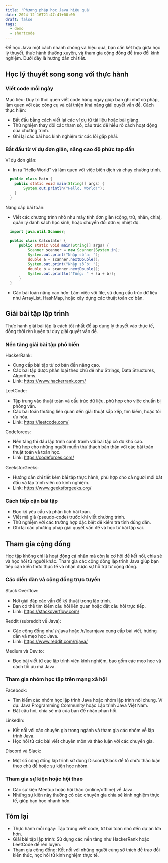 ```yaml
---
title: 'Phương pháp học Java hiệu quả'
date: 2024-12-16T21:47:41+00:00
draft: false
tags:
  - demo
  - shortcode
---
```


Để học Java một cách nhanh chóng và hiệu quả, bạn cần kết hợp giữa học lý thuyết, thực hành thường xuyên, và tham gia cộng đồng để trao đổi kinh nghiệm. Dưới đây là hướng dẫn chi tiết.

## Học lý thuyết song song với thực hành
### Viết code mỗi ngày

Mục tiêu: Duy trì thói quen viết code hàng ngày giúp bạn ghi nhớ cú pháp, làm quen với các công cụ và cải thiện khả năng giải quyết vấn đề.
Cách thực hiện:
- Bắt đầu bằng cách viết lại các ví dụ từ tài liệu hoặc bài giảng.
- Thử nghiệm thay đổi các tham số, cấu trúc để hiểu rõ cách hoạt động của chương trình.
- Ghi lại các bài học kinh nghiệm từ các lỗi gặp phải.
### Bắt đầu từ ví dụ đơn giản, nâng cao độ phức tạp dần
Ví dụ đơn giản:
- In ra “Hello World” và làm quen với việc biên dịch và chạy chương trình.
```java
  public class Main {
    public static void main(String[] args) {
        System.out.println("Hello, World!");
    }
  }
```
Nâng cấp bài toán:
- Viết các chương trình nhỏ như máy tính đơn giản (cộng, trừ, nhân, chia), quản lý danh sách học sinh, hoặc chuyển đổi đơn vị nhiệt độ.
```java
  import java.util.Scanner;

  public class Calculator {
      public static void main(String[] args) {
          Scanner scanner = new Scanner(System.in);
          System.out.print("Nhập số a: ");
          double a = scanner.nextDouble();
          System.out.print("Nhập số b: ");
          double b = scanner.nextDouble();
          System.out.println("Tổng: " + (a + b));
      }
  }
```
- Các bài toán nâng cao hơn: Làm việc với file, sử dụng cấu trúc dữ liệu như ArrayList, HashMap, hoặc xây dựng các thuật toán cơ bản.

## Giải bài tập lập trình
Thực hành giải bài tập là cách tốt nhất để áp dụng lý thuyết vào thực tế, đồng thời rèn luyện tư duy giải quyết vấn đề.

### Nền tảng giải bài tập phổ biến

HackerRank:
- Cung cấp bài tập từ cơ bản đến nâng cao.
- Các bài tập được phân loại theo chủ đề như Strings, Data Structures, Algorithms.
- Link: https://www.hackerrank.com/

LeetCode:
- Tập trung vào thuật toán và cấu trúc dữ liệu, phù hợp cho việc chuẩn bị phỏng vấn.
- Các bài toán thường liên quan đến giải thuật sắp xếp, tìm kiếm, hoặc tối ưu hóa.
- Link: https://leetcode.com/

Codeforces:
- Nền tảng thi đấu lập trình cạnh tranh với bài tập có độ khó cao.
- Phù hợp cho những người muốn thử thách bản thân với các bài toán thuật toán và toán học.
- Link: https://codeforces.com/

GeeksforGeeks:
- Hướng dẫn chi tiết kèm bài tập thực hành, phù hợp cho cả người mới bắt đầu và lập trình viên có kinh nghiệm.
- Link: https://www.geeksforgeeks.org/
### Cách tiếp cận bài tập
- Đọc kỹ yêu cầu và phân tích bài toán.
- Viết mã giả (pseudo-code) trước khi viết chương trình.
- Thử nghiệm với các trường hợp đặc biệt để kiểm tra tính đúng đắn.
- Ghi lại các phương pháp giải quyết vấn đề và học từ bài tập sai.

## Tham gia cộng đồng
Học tập không chỉ là hoạt động cá nhân mà còn là cơ hội để kết nối, chia sẻ và học hỏi từ người khác. Tham gia các cộng đồng lập trình Java giúp bạn tiếp cận kiến thức thực tế và nhận được sự hỗ trợ từ cộng đồng.

### Các diễn đàn và cộng đồng trực tuyến

Stack Overflow:
- Nơi giải đáp các vấn đề kỹ thuật trong lập trình.
- Bạn có thể tìm kiếm câu hỏi liên quan hoặc đặt câu hỏi trực tiếp.
- Link: https://stackoverflow.com/

Reddit (subreddit về Java):
- Các cộng đồng như /r/java hoặc /r/learnjava cung cấp bài viết, hướng dẫn và mẹo học Java.
- Link: https://www.reddit.com/r/java/

Medium và Dev.to:
- Đọc bài viết từ các lập trình viên kinh nghiệm, bao gồm các mẹo học và cách tối ưu mã Java.
### Tham gia nhóm học tập trên mạng xã hội

Facebook:
- Tìm kiếm các nhóm học lập trình Java hoặc nhóm lập trình nói chung. Ví dụ: Java Programming Community hoặc Lập trình Java Việt Nam.
- Đặt câu hỏi, chia sẻ mã của bạn để nhận phản hồi.

LinkedIn:
- Kết nối với các chuyên gia trong ngành và tham gia các nhóm về lập trình Java.
- Học hỏi từ các bài viết chuyên môn và thảo luận với các chuyên gia.

Discord và Slack:
- Một số cộng đồng lập trình sử dụng Discord/Slack để tổ chức thảo luận theo chủ đề hoặc sự kiện học nhóm.
### Tham gia sự kiện hoặc hội thảo
- Các sự kiện Meetup hoặc hội thảo (online/offline) về Java.
- Những sự kiện này thường có các chuyên gia chia sẻ kinh nghiệm thực tế, giúp bạn học nhanh hơn.

## Tóm lại
- Thực hành mỗi ngày: Tập trung viết code, từ bài toán nhỏ đến dự án lớn hơn.
- Giải bài tập lập trình: Sử dụng các nền tảng như HackerRank hoặc LeetCode để rèn luyện.
- Tham gia cộng đồng: Kết nối với những người cùng sở thích để trao đổi kiến thức, học hỏi từ kinh nghiệm thực tế.
